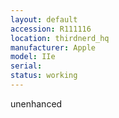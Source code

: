 ```yaml
---
layout: default
accession: R111116
location: thirdnerd_hq
manufacturer: Apple
model: IIe
serial: 
status: working
---
```


unenhanced
